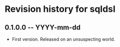 # Revision history for sqldsl

## 0.1.0.0 -- YYYY-mm-dd

* First version. Released on an unsuspecting world.
